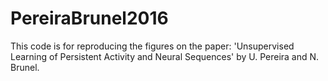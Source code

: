 # PereiraBrunel2016
This code is for  reproducing  the figures on the paper: 
'Unsupervised Learning of Persistent Activity and Neural Sequences' by U. Pereira and N. Brunel.

